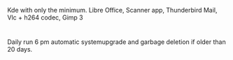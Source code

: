 Kde with only the minimum. Libre Office, Scanner app, Thunderbird Mail, Vlc + h264 codec, Gimp 3
#
Daily run 6 pm automatic systemupgrade and garbage deletion if older than 20 days.
